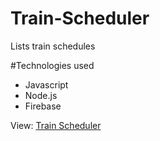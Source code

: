 # Train-Scheduler

Lists train schedules

#Technologies used
* Javascript
* Node.js
* Firebase

View: [Train Scheduler]( https://richwesley.github.io/Train-Scheduler/)
